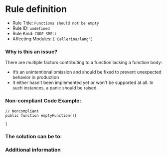 # Rule definition

- Rule Title: `Functions should not be empty`
- Rule ID: `undefined`
- Rule Kind: `CODE_SMELL`
- Affecting Modules: `['Ballerina/lang']`

### Why is this an issue?

There are multiple factors contributing to a function lacking a function body:

- It’s an unintentional omission and should be fixed to prevent unexpected behavior in production
- It either hasn't been implemented yet or won't be supported at all. In such instances, a panic should be raised.

### Non-compliant Code Example:

```ballerina
// Noncompliant
public function emptyFunction(){

}
```

### The solution can be to:

### Additional information